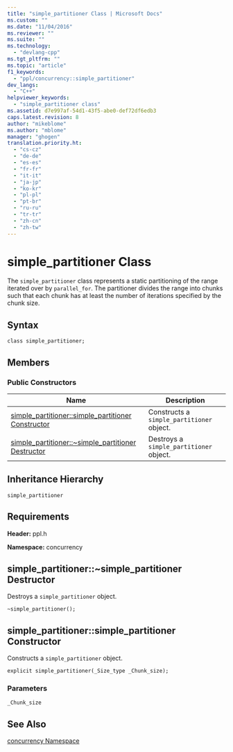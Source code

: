 ```yaml
---
title: "simple_partitioner Class | Microsoft Docs"
ms.custom: ""
ms.date: "11/04/2016"
ms.reviewer: ""
ms.suite: ""
ms.technology: 
  - "devlang-cpp"
ms.tgt_pltfrm: ""
ms.topic: "article"
f1_keywords: 
  - "ppl/concurrency::simple_partitioner"
dev_langs: 
  - "C++"
helpviewer_keywords: 
  - "simple_partitioner class"
ms.assetid: d7e997af-54d1-43f5-abe0-def72df6edb3
caps.latest.revision: 8
author: "mikeblome"
ms.author: "mblome"
manager: "ghogen"
translation.priority.ht: 
  - "cs-cz"
  - "de-de"
  - "es-es"
  - "fr-fr"
  - "it-it"
  - "ja-jp"
  - "ko-kr"
  - "pl-pl"
  - "pt-br"
  - "ru-ru"
  - "tr-tr"
  - "zh-cn"
  - "zh-tw"
---
```

# simple_partitioner Class
The `simple_partitioner` class represents a static partitioning of the range iterated over by `parallel_for`. The partitioner divides the range into chunks such that each chunk has at least the number of iterations specified by the chunk size.  
  
## Syntax  
  
```
class simple_partitioner;
```  
  
## Members  
  
### Public Constructors  
  
|Name|Description|  
|----------|-----------------|  
|[simple_partitioner::simple_partitioner Constructor](#ctor)|Constructs a `simple_partitioner` object.|  
|[simple_partitioner::~simple_partitioner Destructor](#dtor)|Destroys a `simple_partitioner` object.|  
  
## Inheritance Hierarchy  
 `simple_partitioner`  
  
## Requirements  
 **Header:** ppl.h  
  
 **Namespace:** concurrency  
  
##  <a name="dtor"></a>  simple_partitioner::~simple_partitioner Destructor  
 Destroys a `simple_partitioner` object.  
  
```
~simple_partitioner();
```  
  
##  <a name="ctor"></a>  simple_partitioner::simple_partitioner Constructor  
 Constructs a `simple_partitioner` object.  
  
```
explicit simple_partitioner(_Size_type _Chunk_size);
```  
  
### Parameters  
 `_Chunk_size`  
  
## See Also  
 [concurrency Namespace](concurrency-namespace.md)
